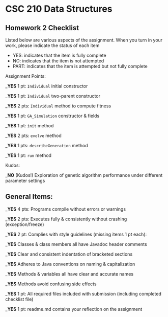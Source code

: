 # CSC 210 Data Structures
## Homework 2 Checklist

Listed below are various aspects of the assignment.  When you turn in
your work, please indicate the status of each item

- YES: indicates that the item is fully complete
- NO: indicates that the item is not attempted
- PART: indicates that the item is attempted but not fully complete


Assignment Points:

___YES__ 1 pt: `Individual` initial constructor

___YES__ 1 pt: `Individual` two-parent constructor

___YES__ 2 pts: `Individual` method to compute fitness

___YES__ 1 pt: `GA_Simulation` constructor & fields

___YES__ 1 pt: `init` method

___YES__ 2 pts: `evolve` method

___YES__ 1 pts: `describeGeneration` method

___YES__ 1 pt: `run` method


Kudos:

___NO__ (Kudos!) Exploration of genetic algorithm performance under different parameter settings


## General Items:

___YES__ 4 pts: Programs compile without errors or warnings

___YES__ 2 pts: Executes fully & consistently without crashing (exception/freeze)

___YES__ 2 pt: Complies with style guidelines (missing items 1 pt each):

  ___YES__ Classes & class members all have Javadoc header comments

  ___YES__ Clear and consistent indentation of bracketed sections

  ___YES__ Adheres to Java conventions on naming & capitalization

  ___YES__ Methods & variables all have clear and accurate names

  ___YES__ Methods avoid confusing side effects

___YES__ 1 pt: All required files included with submission (including completed checklist file)

___YES__ 1 pt: readme.md contains your reflection on the assignment